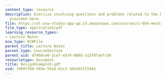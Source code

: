 ```yaml
---
content_type: resource
description: Exercise involving questions and problems related to the Design Example
  provided here.
file: https://ol-ocw-studio-app-qa.s3.amazonaws.com/courses/1-054-mechanics-and-design-of-concrete-structures-spring-2004/7d997f60f65e55adb2c33054551f2402_DesignExample5.pdf
file_type: application/pdf
learning_resource_types:
- Lecture Notes
ocw_type: OCWFile
parent_title: Lecture Notes
parent_type: CourseSection
parent_uid: d7468ce0-2ce7-e574-0805-a13f07aefc56
resourcetype: Document
title: DesignExample5.pdf
uid: 7d997f60-f65e-55ad-b2c3-3054551f2402
---
```

